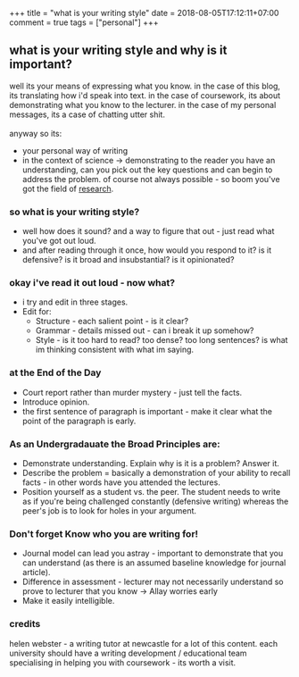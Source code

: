+++
title = "what is your writing style"
date = 2018-08-05T17:12:11+07:00
comment = true
tags = ["personal"]
+++

## what is your writing style and why is it important?
well its your means of expressing what you know. in the case of this blog, its translating how i'd speak into text. in the case of coursework, its about demonstrating what you know to the lecturer. in the case of my personal messages, its a case of chatting utter shit.
\
\
anyway so its:
- your personal way of writing
- in the context of science -> demonstrating to the reader you have an understanding, can you pick out the key questions and can begin to address the problem. of course not always possible - so boom you've got the field of [research](/posts/research).

### so what is your writing style?
- well how does it sound? and a way to figure that out - just read what you've got out loud.
- and after reading through it once, how would you respond to it? is it defensive? is it broad and insubstantial? is it opinionated?


### okay i've read it out loud - now what?
- i try and edit in three stages.
- Edit for:
	- Structure - each salient point - is it clear?
	- Grammar - details missed out - can i break it up somehow?
	- Style - is it too hard to read? too dense? too long sentences? is what im thinking consistent with what im saying.

### at the End of the Day
- Court report rather than murder mystery - just tell the facts.
- Introduce opinion.
- the first sentence of paragraph is important - make it clear what the point of the paragraph is early.

### As an Undergradauate the Broad Principles are:
- Demonstrate understanding. Explain why is it is a problem? Answer it.
- Describe the problem = basically a demonstration of your ability to recall facts - in other words have you attended the lectures.
- Position yourself as a student vs. the peer. The student needs to write as if you're being challenged constantly (defensive writing) whereas the peer's job is to look for holes in your argument.

### Don't forget Know who you are writing for!
- Journal model can lead you astray - important to demonstrate that you can understand (as there is an assumed baseline knowledge for journal article).
- Difference in assessment - lecturer may not necessarily understand so prove to lecturer that you know -> Allay worries early
- Make it easily intelligible.

### credits
helen webster - a writing tutor at newcastle for a lot of this content. each university should have a writing development / educational team specialising in helping you with coursework - its worth a visit.